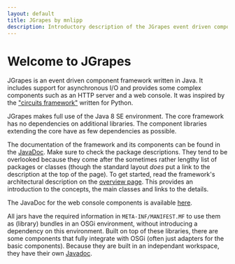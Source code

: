 ```yaml
---
layout: default
title: JGrapes by mnlipp
description: Introductory description of the JGrapes event driven component framework for Java
---
```


Welcome to JGrapes
==================

JGrapes is an event driven component framework written in Java.
It includes support for asynchronous I/O and provides some complex 
components such as an HTTP server and a web console. It was inspired by the 
["circuits framework"](http://circuitsframework.com/) written for Python.

JGrapes makes full use of the Java 8 SE environment. The core 
framework has no dependencies on additional libraries. The 
component libraries extending the core have as few dependencies 
as possible.

The documentation of the framework and its components can be found
in the <a href="latest-release/javadoc/index.html" target="_top">JavaDoc</a>. 
Make sure to check the package descriptions. They tend to
be overlooked because they come after the sometimes rather lengthy list
of packages or classes (though the standard layout *does* put a link
to the description at the top of the page). To get started, read
the framework's architectural description on the
<a href="latest-release/javadoc/index.html" target="_top">overview page</a>. 
This provides an introduction to the concepts, the main classes and 
links to the details.

The JavaDoc for the web console components is available 
<a href="javadoc-webconsole/index.html" target="_top">here</a>.

All jars have the required information in `META-INF/MANIFEST.MF`
to use them as (library) bundles in an OSGi environment, without 
introducing a dependency on this environment. Built on top 
of these libraries, there are some 
components that fully integrate with OSGi (often just adapters for 
the basic components). Because they are built in an independant
workspace, they have their own 
<a href="javadoc-osgi/index.html" target="_top">Javadoc</a>.

